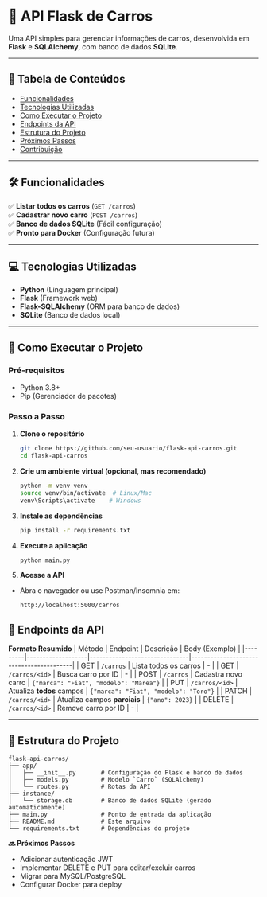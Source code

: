 # 🚗 API Flask de Carros

Uma API simples para gerenciar informações de carros, desenvolvida em **Flask** e **SQLAlchemy**, com banco de dados **SQLite**.

---

## 📌 Tabela de Conteúdos
- [Funcionalidades](#-funcionalidades)
- [Tecnologias Utilizadas](#-tecnologias-utilizadas)
- [Como Executar o Projeto](#-como-executar-o-projeto)
- [Endpoints da API](#-endpoints-da-api)
- [Estrutura do Projeto](#-estrutura-do-projeto)
- [Próximos Passos](#-próximos-passos)
- [Contribuição](#-contribuição)

---

## 🛠 Funcionalidades
✅ **Listar todos os carros** (`GET /carros`)  
✅ **Cadastrar novo carro** (`POST /carros`)  
✅ **Banco de dados SQLite** (Fácil configuração)  
✅ **Pronto para Docker** (Configuração futura)

---

## 💻 Tecnologias Utilizadas
- **Python** (Linguagem principal)
- **Flask** (Framework web)
- **Flask-SQLAlchemy** (ORM para banco de dados)
- **SQLite** (Banco de dados local)

---

## 🚀 Como Executar o Projeto

### **Pré-requisitos**
- Python 3.8+
- Pip (Gerenciador de pacotes)

### **Passo a Passo**
1. **Clone o repositório**
   ```bash
   git clone https://github.com/seu-usuario/flask-api-carros.git
   cd flask-api-carros
   ```
2. **Crie um ambiente virtual (opcional, mas recomendado)**
    ```bash
    python -m venv venv
    source venv/bin/activate  # Linux/Mac
    venv\Scripts\activate    # Windows
    ```
3. **Instale as dependências**
    ```bash
    pip install -r requirements.txt
    ```
4. **Execute a aplicação**
    ```bash
    python main.py
    ```
5. **Acesse a API**
- Abra o navegador ou use Postman/Insomnia em:
  ```text
  http://localhost:5000/carros
  ```
## 🔌 Endpoints da API

**Formato Resumido**
| Método  | Endpoint          | Descrição                     | Body (Exemplo)                          |
|---------|-------------------|-------------------------------|-----------------------------------------|
| GET     | `/carros`         | Lista todos os carros         | -                                       |
| GET     | `/carros/<id>`    | Busca carro por ID            | -                                       |
| POST    | `/carros`         | Cadastra novo carro           | `{"marca": "Fiat", "modelo": "Marea"}` |
| PUT     | `/carros/<id>`    | Atualiza **todos** campos     | `{"marca": "Fiat", "modelo": "Toro"}`   |
| PATCH   | `/carros/<id>`    | Atualiza campos **parciais**  | `{"ano": 2023}`                         |
| DELETE  | `/carros/<id>`    | Remove carro por ID           | -                                       |

---

## 📂 Estrutura do Projeto
```text
flask-api-carros/
├── app/
│   ├── __init__.py       # Configuração do Flask e banco de dados
│   ├── models.py         # Modelo `Carro` (SQLAlchemy)
│   └── routes.py         # Rotas da API
├── instance/
│   └── storage.db        # Banco de dados SQLite (gerado automaticamente)
├── main.py               # Ponto de entrada da aplicação
├── README.md             # Este arquivo
└── requirements.txt      # Dependências do projeto
```
**🔜 Próximos Passos**
- Adicionar autenticação JWT
- Implementar DELETE e PUT para editar/excluir carros
- Migrar para MySQL/PostgreSQL
- Configurar Docker para deploy
